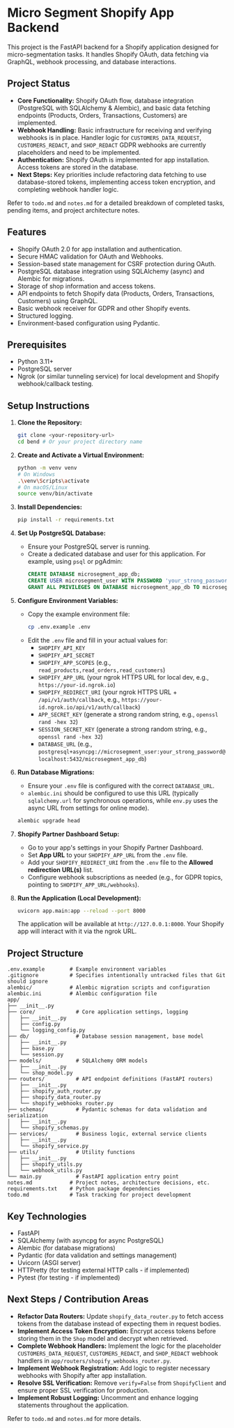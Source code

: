 # Micro Segment Shopify App Backend

This project is the FastAPI backend for a Shopify application designed for micro-segmentation tasks. It handles Shopify OAuth, data fetching via GraphQL, webhook processing, and database interactions.

## Project Status

- **Core Functionality:** Shopify OAuth flow, database integration (PostgreSQL with SQLAlchemy & Alembic), and basic data fetching endpoints (Products, Orders, Transactions, Customers) are implemented.
- **Webhook Handling:** Basic infrastructure for receiving and verifying webhooks is in place. Handler logic for `CUSTOMERS_DATA_REQUEST`, `CUSTOMERS_REDACT`, and `SHOP_REDACT` GDPR webhooks are currently placeholders and need to be implemented.
- **Authentication:** Shopify OAuth is implemented for app installation. Access tokens are stored in the database.
- **Next Steps:** Key priorities include refactoring data fetching to use database-stored tokens, implementing access token encryption, and completing webhook handler logic.

Refer to `todo.md` and `notes.md` for a detailed breakdown of completed tasks, pending items, and project architecture notes.

## Features

- Shopify OAuth 2.0 for app installation and authentication.
- Secure HMAC validation for OAuth and Webhooks.
- Session-based state management for CSRF protection during OAuth.
- PostgreSQL database integration using SQLAlchemy (async) and Alembic for migrations.
- Storage of shop information and access tokens.
- API endpoints to fetch Shopify data (Products, Orders, Transactions, Customers) using GraphQL.
- Basic webhook receiver for GDPR and other Shopify events.
- Structured logging.
- Environment-based configuration using Pydantic.

## Prerequisites

- Python 3.11+
- PostgreSQL server
- Ngrok (or similar tunneling service) for local development and Shopify webhook/callback testing.

## Setup Instructions

1.  **Clone the Repository:**
    ```bash
    git clone <your-repository-url>
    cd bend # Or your project directory name
    ```

2.  **Create and Activate a Virtual Environment:**
    ```bash
    python -m venv venv
    # On Windows
    .\venv\Scripts\activate
    # On macOS/Linux
    source venv/bin/activate
    ```

3.  **Install Dependencies:**
    ```bash
    pip install -r requirements.txt
    ```

4.  **Set Up PostgreSQL Database:**
    - Ensure your PostgreSQL server is running.
    - Create a dedicated database and user for this application.
      For example, using `psql` or pgAdmin:
      ```sql
      CREATE DATABASE microsegment_app_db;
      CREATE USER microsegment_user WITH PASSWORD 'your_strong_password';
      GRANT ALL PRIVILEGES ON DATABASE microsegment_app_db TO microsegment_user;
      ```

5.  **Configure Environment Variables:**
    - Copy the example environment file:
      ```bash
      cp .env.example .env
      ```
    - Edit the `.env` file and fill in your actual values for:
        - `SHOPIFY_API_KEY`
        - `SHOPIFY_API_SECRET`
        - `SHOPIFY_APP_SCOPES` (e.g., `read_products,read_orders,read_customers`)
        - `SHOPIFY_APP_URL` (your ngrok HTTPS URL for local dev, e.g., `https://your-id.ngrok.io`)
        - `SHOPIFY_REDIRECT_URI` (your ngrok HTTPS URL + `/api/v1/auth/callback`, e.g., `https://your-id.ngrok.io/api/v1/auth/callback`)
        - `APP_SECRET_KEY` (generate a strong random string, e.g., `openssl rand -hex 32`)
        - `SESSION_SECRET_KEY` (generate a strong random string, e.g., `openssl rand -hex 32`)
        - `DATABASE_URL` (e.g., `postgresql+asyncpg://microsegment_user:your_strong_password@localhost:5432/microsegment_app_db`)

6.  **Run Database Migrations:**
    - Ensure your `.env` file is configured with the correct `DATABASE_URL`.
    - `alembic.ini` should be configured to use this URL (typically `sqlalchemy.url` for synchronous operations, while `env.py` uses the async URL from settings for online mode).
    ```bash
    alembic upgrade head
    ```

7.  **Shopify Partner Dashboard Setup:**
    - Go to your app's settings in your Shopify Partner Dashboard.
    - Set **App URL** to your `SHOPIFY_APP_URL` from the `.env` file.
    - Add your `SHOPIFY_REDIRECT_URI` from the `.env` file to the **Allowed redirection URL(s)** list.
    - Configure webhook subscriptions as needed (e.g., for GDPR topics, pointing to `SHOPIFY_APP_URL/webhooks`).

8.  **Run the Application (Local Development):**
    ```bash
    uvicorn app.main:app --reload --port 8000
    ```
    The application will be available at `http://127.0.0.1:8000`.
    Your Shopify app will interact with it via the ngrok URL.

## Project Structure

```
.env.example        # Example environment variables
.gitignore          # Specifies intentionally untracked files that Git should ignore
alembic/            # Alembic migration scripts and configuration
alembic.ini         # Alembic configuration file
app/
├── __init__.py
├── core/             # Core application settings, logging
│   ├── __init__.py
│   ├── config.py
│   └── logging_config.py
├── db/               # Database session management, base model
│   ├── __init__.py
│   ├── base.py
│   └── session.py
├── models/           # SQLAlchemy ORM models
│   ├── __init__.py
│   └── shop_model.py
├── routers/          # API endpoint definitions (FastAPI routers)
│   ├── __init__.py
│   ├── shopify_auth_router.py
│   ├── shopify_data_router.py
│   └── shopify_webhooks_router.py
├── schemas/          # Pydantic schemas for data validation and serialization
│   ├── __init__.py
│   └── shopify_schemas.py
├── services/         # Business logic, external service clients
│   ├── __init__.py
│   └── shopify_service.py
├── utils/            # Utility functions
│   ├── __init__.py
│   ├── shopify_utils.py
│   └── webhook_utils.py
└── main.py           # FastAPI application entry point
notes.md            # Project notes, architecture decisions, etc.
requirements.txt    # Python package dependencies
todo.md             # Task tracking for project development
```

## Key Technologies

- FastAPI
- SQLAlchemy (with asyncpg for async PostgreSQL)
- Alembic (for database migrations)
- Pydantic (for data validation and settings management)
- Uvicorn (ASGI server)
- HTTPretty (for testing external HTTP calls - if implemented)
- Pytest (for testing - if implemented)

## Next Steps / Contribution Areas

- **Refactor Data Routers:** Update `shopify_data_router.py` to fetch access tokens from the database instead of expecting them in request bodies.
- **Implement Access Token Encryption:** Encrypt access tokens before storing them in the `Shop` model and decrypt when retrieved.
- **Complete Webhook Handlers:** Implement the logic for the placeholder `CUSTOMERS_DATA_REQUEST`, `CUSTOMERS_REDACT`, and `SHOP_REDACT` webhook handlers in `app/routers/shopify_webhooks_router.py`.
- **Implement Webhook Registration:** Add logic to register necessary webhooks with Shopify after app installation.
- **Resolve SSL Verification:** Remove `verify=False` from `ShopifyClient` and ensure proper SSL verification for production.
- **Implement Robust Logging:** Uncomment and enhance logging statements throughout the application.

Refer to `todo.md` and `notes.md` for more details. 